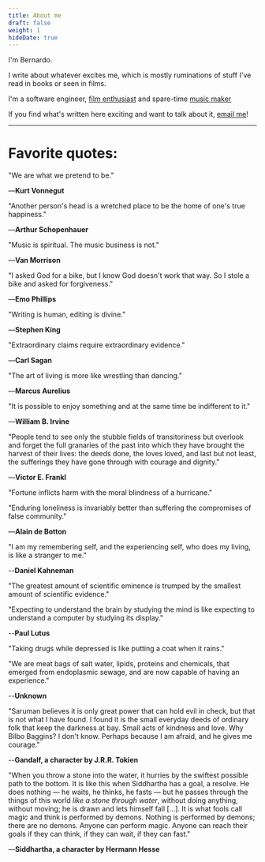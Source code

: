 ```yaml
---
title: About me
draft: false
weight: 1
hideDate: true
---
```


I'm Bernardo.

I write about whatever excites me, which is mostly ruminations of stuff I've read in books or seen in films.

I'm a software engineer, [film enthusiast](https://letterboxd.com/sinkingstone) and spare-time [music maker](https://linktr.ee/berniroco)

If you find what's written here exciting and want to talk about it, [email me](mailto:sinkingstone44@gmail.com)!

---

# Favorite quotes:

"We are what we pretend to be."

—**Kurt Vonnegut**

"Another person's head is a wretched place to be the home of one's true happiness."

—**Arthur Schopenhauer**

"Music is spiritual. The music business is not."

—**Van Morrison**

"I asked God for a bike, but I know God doesn't work that way. So I stole a bike and asked for forgiveness."

—**Emo Phillips**

"Writing is human, editing is divine."

—**Stephen King**

"Extraordinary claims require extraordinary evidence."

—**Carl Sagan**

"The art of living is more like wrestling than dancing."

—**Marcus Aurelius**

"It is possible to enjoy something and at the same time be indifferent to it."

—**William B. Irvine**

"People tend to see only the stubble fields of transitoriness but overlook and forget the full granaries of the past into which they have brought the harvest of their lives: the deeds done, the loves loved, and last but not least, the sufferings they have gone through with courage and dignity."

—**Victor E. Frankl**

"Fortune inflicts harm with the moral blindness of a hurricane."

"Enduring loneliness is invariably better than suffering the compromises of false community."

—**Alain de Botton**

"I am my remembering self, and the experiencing self, who does my living, is like a stranger to me."

--**Daniel Kahneman**

"The greatest amount of scientific eminence is trumped by the smallest amount of scientific evidence."

"Expecting to understand the brain by studying the mind is like expecting to understand a computer by studying its display."

--**Paul Lutus**

"Taking drugs while depressed is like putting a coat when it rains."

"We are meat bags of salt water, lipids, proteins and chemicals, that emerged from endoplasmic sewage, and are now capable of having an experience."

--**Unknown**

"Saruman believes it is only great power that can hold evil in check, but that is not what I have found.
I found it is the small everyday deeds of ordinary folk that keep the darkness at bay.
Small acts of kindness and love.
Why Bilbo Baggins? I don't know.
Perhaps because I am afraid, and he gives me courage."

--**Gandalf, a character by J.R.R. Tokien**

"When you throw a stone into the water, it hurries by the swiftest possible path to the bottom.
It is like this when Siddhartha has a goal, a resolve. He does nothing — he waits, he thinks, he fasts — but he passes through the things of this world _like a stone through water_, without doing anything, without moving; he is drawn and lets himself fall [...].
It is what fools call magic and think is performed by demons. Nothing is performed by demons; there are no demons.
Anyone can perform magic. Anyone can reach their goals if they can think, if they can wait, if they can fast."

—**Siddhartha, a character by Hermann Hesse**
